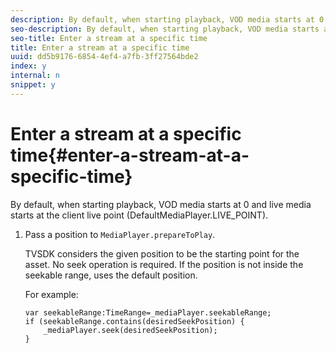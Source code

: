 ```yaml
---
description: By default, when starting playback, VOD media starts at 0 and live media starts at the client live point (DefaultMediaPlayer.LIVE_POINT).
seo-description: By default, when starting playback, VOD media starts at 0 and live media starts at the client live point (DefaultMediaPlayer.LIVE_POINT).
seo-title: Enter a stream at a specific time
title: Enter a stream at a specific time
uuid: dd5b9176-6854-4ef4-a7fb-3ff27564bde2
index: y
internal: n
snippet: y
---
```


# Enter a stream at a specific time{#enter-a-stream-at-a-specific-time}

By default, when starting playback, VOD media starts at 0 and live media starts at the client live point (DefaultMediaPlayer.LIVE_POINT).

1. Pass a position to `MediaPlayer.prepareToPlay`.

   TVSDK considers the given position to be the starting point for the asset. No seek operation is required. If the position is not inside the seekable range,  uses the default position.

   For example: 

   ```
   var seekableRange:TimeRange=_mediaPlayer.seekableRange; 
   if (seekableRange.contains(desiredSeekPosition) { 
       _mediaPlayer.seek(desiredSeekPosition); 
   }
   ```


